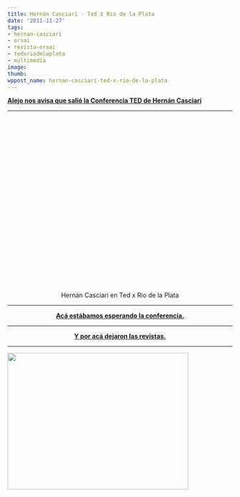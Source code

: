 ```yaml
---
title: Hernán Casciari - Ted x Rio de la Plata
date: '2011-11-27'
tags:
- hernan-casciari
- orsai
- revista-orsai
- tedxriodelaplata
- multimedia
image: 
thumb: 
wppost_name: hernan-casciari-ted-x-rio-de-la-plata
---
```


<strong><a href="https://twitter.com/#!/alejogariglio" target="_blank">Alejo nos avisa que salió la Conferencia TED de Hernán Casciari</a></strong>

<hr />

<center>
<object style="height: 390px; width: 640px;" width="640" height="360" classid="clsid:d27cdb6e-ae6d-11cf-96b8-444553540000" codebase="http://download.macromedia.com/pub/shockwave/cabs/flash/swflash.cab#version=6,0,40,0"><param name="allowFullScreen" value="true" /><param name="allowScriptAccess" value="always" /><param name="src" value="https://www.youtube.com/v/_VEYn3bXz34?version=3&amp;feature=player_detailpage" /><param name="allowfullscreen" value="true" /><param name="allowscriptaccess" value="always" /><embed style="height: 390px; width: 640px;" width="640" height="360" type="application/x-shockwave-flash" src="https://www.youtube.com/v/_VEYn3bXz34?version=3&amp;feature=player_detailpage" allowFullScreen="true" allowScriptAccess="always" allowfullscreen="true" allowscriptaccess="always" /></object>
Hernán Casciari en Ted x Rio de la Plata</center>

<hr />
<p style="text-align: center;"><strong><a href="https://partidopirata.com.ar/2235/mientras-esperamos-la-conferencia-tedxriodelaplata-dos-de-hernan-casciari">Acá estábamos esperando la conferencia.</a></strong></p>


<hr />
<p style="text-align: center;"><strong><a href="http://partido-pirata.blogspot.com/2011/11/salio-la-revista-orsai-nro-4.html" target="_blank">Y por acá dejaron las revistas.</a></strong></p>


<hr />

<img class="aligncenter" title="Revista Orsai Nro. 3" src="https://partidopirata.com.ar/wp-content/uploads/2010/12/orsai.jpg" alt="" width="405" height="306" />

&nbsp;
